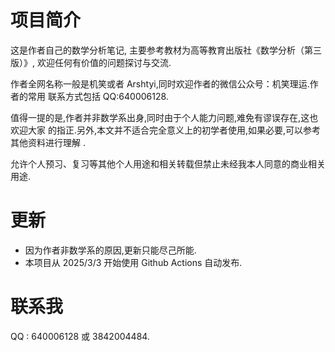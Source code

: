 # 项目简介

这是作者自己的数学分析笔记, 主要参考教材为高等教育出版社《数学分析（第三版）》,
欢迎任何有价值的问题探讨与交流.

作者全网名称一般是机笑或者 Arshtyi,同时欢迎作者的微信公众号：机笑理运.作者的常用
联系方式包括 QQ:640006128.

值得一提的是,作者并非数学系出身,同时由于个人能力问题,难免有谬误存在,这也欢迎大家
的指正.另外,本文并不适合完全意义上的初学者使用,如果必要,可以参考其他资料进行理解
.

允许个人预习、复习等其他个人用途和相关转载但禁止未经我本人同意的商业相关用途.

# 更新

-   因为作者非数学系的原因,更新只能尽己所能.
-   本项目从 2025/3/3 开始使用 Github Actions 自动发布.

# 联系我

QQ : 640006128 或 3842004484.
